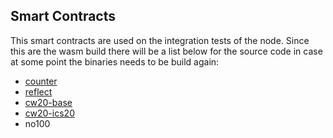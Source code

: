 ## Smart Contracts

This smart contracts are used on the integration tests of the node. Since this are the wasm build there will be a list below for the source code in case at some point the binaries needs to be build again:

- [counter](https://github.com/osmosis-labs/osmosis/tree/d35a36e5ef74119191c47f1ae55944418e96e6f8/x/concentrated-liquidity/testcontracts/contract-sources/counter/src)
- [reflect](https://github.com/CosmosContracts/token-bindings/tree/v0.11.0/contracts/reflect)
- [cw20-base](https://github.com/CosmWasm/cw-plus/tree/v1.1.2/contracts/cw20-base)
- [cw20-ics20](https://github.com/CosmWasm/cw-plus/tree/v1.1.2/contracts/cw20-ics20)
- no100